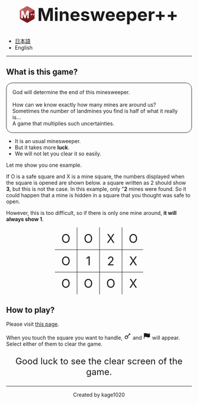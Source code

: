 <h1 align="center" style="display:flex;justify-content:center;align-items:center;font-size:3rem">
    <img src="public/mpp.svg" width="40" />
    <span style="margin-left:0.5rem">Minesweeper++</span>
</h1>

* [日本語](README.md)
* English

---

## What is this game?

<p style="border:1px solid;padding:1rem;border-radius:1rem">
God will determine the end of this minesweeper.
<br />
<br />
How can we know exactly how many mines are around us?<br />
Sometimes the number of landmines you find is half of what it really is...<br />
A game that multiplies such uncertainties.<br />
</p>

* It is an usual minesweeper.
* But it takes more **luck**.
* We will not let you clear it so easily.

Let me show you one example.

If O is a safe square and X is a mine square, the numbers displayed when the square is opened are shown below. a square written as 2 should show **3**, but this is not the case. In this example, only "**2** mines were found. So it could happen that a mine is hidden in a square that you thought was safe to open.

However, this is too difficult, so if there is only one mine around, **it will always show 1**.

<div style="display:grid;place-items:center;text-align:center;font-size:2rem;margin-bottom:1rem">
<div style="display:grid;grid-template-columns:repeat(4,1fr);width:240px;border-bottom:1px solid">
    <div style="height:60px;width:60px;display:grid;place-items:center;border-right:1px solid">O</div>
    <div style="height:60px;width:60px;display:grid;place-items:center;border-right:1px solid">O</div>
    <div style="height:60px;width:60px;display:grid;place-items:center;border-right:1px solid">X</div>
    <div style="height:60px;width:60px;display:grid;place-items:center">O</div>
</div>
<div style="display:grid;grid-template-columns:repeat(4,1fr);width:240px;border-bottom:1px solid">
    <div style="height:60px;width:60px;display:grid;place-items:center;border-right:1px solid">O</div>
    <div style="height:60px;width:60px;display:grid;place-items:center;border-right:1px solid">1</div>
    <div style="height:60px;width:60px;display:grid;place-items:center;border-right:1px solid">2</div>
    <div style="height:60px;width:60px;display:grid;place-items:center">X</div>
</div>
<div style="display:grid;grid-template-columns:repeat(4,1fr);width:240px">
    <div style="height:60px;width:60px;display:grid;place-items:center;border-right:1px solid">O</div>
    <div style="height:60px;width:60px;display:grid;place-items:center;border-right:1px solid">O</div>
    <div style="height:60px;width:60px;display:grid;place-items:center;border-right:1px solid">O</div>
    <div style="height:60px;width:60px;display:grid;place-items:center">X</div>
</div>
</div>

## How to play?

Please visit [this page](https://minesweeper-plus-plus.vercel.app/).

When you touch the square you want to handle, <svg stroke="currentColor" fill="none" stroke-width="2" viewBox="0 0 24 24" stroke-linecap="round" stroke-linejoin="round" height="20" width="20" xmlns="http://www.w3.org/2000/svg"><desc></desc><path stroke="none" d="M0 0h24v24H0z" fill="none"></path><path d="M17 4l3 3"></path><path d="M18.5 5.5l-8 8"></path><path d="M8.276 11.284l4.44 4.44a0.968 .968 0 0 1 0 1.369l-2.704 2.704a4.108 4.108 0 0 1 -5.809 -5.81l2.704 -2.703a0.968 .968 0 0 1 1.37 0z"></path></svg> and <svg stroke="currentColor" fill="currentColor" stroke-width="0" viewBox="0 0 24 24" ariaHidden="true" height="20" width="20" xmlns="http://www.w3.org/2000/svg"><path fill-rule="evenodd" d="M3 2.25a.75.75 0 01.75.75v.54l1.838-.46a9.75 9.75 0 016.725.738l.108.054a8.25 8.25 0 005.58.652l3.109-.732a.75.75 0 01.917.81 47.784 47.784 0 00.005 10.337.75.75 0 01-.574.812l-3.114.733a9.75 9.75 0 01-6.594-.77l-.108-.054a8.25 8.25 0 00-5.69-.625l-2.202.55V21a.75.75 0 01-1.5 0V3A.75.75 0 013 2.25z" clip-rule="evenodd"></path></svg> will appear. Select either of them to clear the game.

<p align="center" style="font-size:1.5rem">Good luck to see the clear screen of the game.</p>

---

<p align="center">Created by kage1020</p>